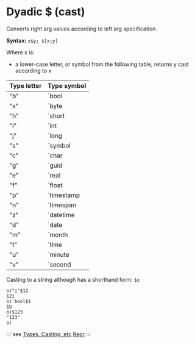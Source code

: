 # Dyadic $ (cast)

Converts right arg values according to left arg specification.

**Syntax:** ```x$y; $[x;y]```

Where x is:
- a lower-case letter, or symbol from the following table, returns y cast according to x

| Type letter | Type symbol |
| --- | --- |
| "b" | `bool |
| "x" | `byte |
| "h" | `short |
| "i" | `int |
| "j" | `long |
| "s" | `symbol |
| "c" | `char |
| "g" | `guid |
| "e" | `real |
| "f" | `float |
| "p" | `timestamp |
| "n" | `timespan |
| "z" | `datetime |
| "d" | `date |
| "m" | `month |
| "t" | `time |
| "u" | `minute |
| "v" | `second |


Casting to a string although has a shorthand form: ``$x``

```o
o)"i"$12
12i
o)`bool$1
1b
o)$123
"123"
o)
```

::: see
[Types, Casting, etc](/reference/types/types.md)
[Repr](/verbs/casts/repr.md)
:::
